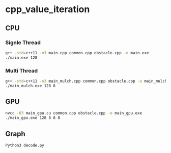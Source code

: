 # cpp_value_iteration

## CPU

### Signle Thread

```bash
g++ -std=c++11 -o3 main.cpp common.cpp obstacle.cpp -o main.exe
./main.exe 128
```

### Multi Thread

```bash
g++ -std=c++11 -o3 main_mulch.cpp common.cpp obstacle.cpp -o main_mulch.exe
./main_mulch.exe 128 8
```

## GPU

```bash
nvcc -O3 main_gpu.cu common.cpp obstacle.cpp -o main_gpu.exe
./main_gpu.exe 128 8 8 8
```

## Graph

```bash
Python3 decode.py
```
